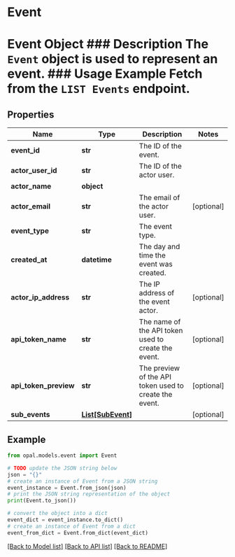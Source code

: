 # Event

# Event Object ### Description The `Event` object is used to represent an event.  ### Usage Example Fetch from the `LIST Events` endpoint.

## Properties

Name | Type | Description | Notes
------------ | ------------- | ------------- | -------------
**event_id** | **str** | The ID of the event. | 
**actor_user_id** | **str** | The ID of the actor user. | 
**actor_name** | **object** |  | 
**actor_email** | **str** | The email of the actor user. | [optional] 
**event_type** | **str** | The event type. | 
**created_at** | **datetime** | The day and time the event was created. | 
**actor_ip_address** | **str** | The IP address of the event actor. | [optional] 
**api_token_name** | **str** | The name of the API token used to create the event. | [optional] 
**api_token_preview** | **str** | The preview of the API token used to create the event. | [optional] 
**sub_events** | [**List[SubEvent]**](SubEvent.md) |  | [optional] 

## Example

```python
from opal.models.event import Event

# TODO update the JSON string below
json = "{}"
# create an instance of Event from a JSON string
event_instance = Event.from_json(json)
# print the JSON string representation of the object
print(Event.to_json())

# convert the object into a dict
event_dict = event_instance.to_dict()
# create an instance of Event from a dict
event_from_dict = Event.from_dict(event_dict)
```
[[Back to Model list]](../README.md#documentation-for-models) [[Back to API list]](../README.md#documentation-for-api-endpoints) [[Back to README]](../README.md)


